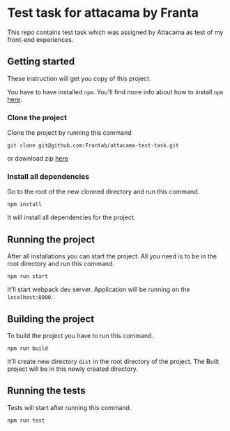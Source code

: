 # Test task for attacama by Franta
This repo contains test task which was assigned by Attacama as test of my front-end experiences.

## Getting started
These instruction will get you copy of this project.

You have to have installed `npm`. You'll find more info about how to install `npm` [here](https://www.npmjs.com/get-npm).

### Clone the project
Clone the project by running this command
```
git clone git@github.com:Frantab/attacama-test-task.git
```
or download zip [here](https://github.com/Frantab/attacama-test-task/archive/Project-setup.zip)

### Install all dependencies
Go to the root of the new clonned directory and run this command.
```
npm install
```
It will install all dependencies for the project.

## Running the project
After all installations you can start the project. All you need is to be in the root directory and run this command.
```
npm run start
```
It'll start webpack dev server. Application will be running on the `localhost:8000`.

## Building the project
To build the project you have to run this command.
```
npm run build
```
It'll create new directory `dist` in the root directory of the project. The Built project will be in this newly created directory.

## Running the tests
Tests will start after running this command.
```
npm run test
```

